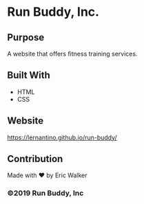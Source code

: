 # Run Buddy, Inc.

## Purpose
A website that offers fitness training services.

## Built With
* HTML
* CSS


## Website
https://lernantino.github.io/run-buddy/

## Contribution
Made with ❤️ by Eric Walker

### ©️2019 Run Buddy, Inc
